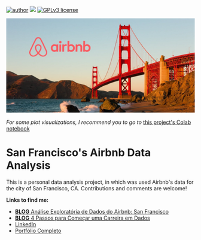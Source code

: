 

[![author](https://img.shields.io/badge/author-lucca.miorelli-red.svg)](https://www.linkedin.com/in/lucca-miorelli/) [![](https://img.shields.io/badge/python-3.7+-blue.svg)](https://www.python.org/downloads/release/python-365/) [![GPLv3 license](https://img.shields.io/badge/License-GPLv3-blue.svg)](http://perso.crans.org/besson/LICENSE.html)

<p align="center">
  <img src="sf_airbnb_lucca.jpeg" >
</p>


*For some plot visualizations, I recommend you to go to* [this project's Colab notebook](https://colab.research.google.com/drive/1Upv_XLRQfO92UFFQHQVzbaw1ZMyRjEre?usp=sharing)

# San Francisco's Airbnb Data Analysis
This is a personal data analysis project, in which was used Airbnb's data for the city of San Francisco, CA. Contributions and comments are welcome!

**Links to find me:**
* [**BLOG** Análise Exploratória de Dados do Airbnb: San Francisco](https://medium.com/@lucca.miorelli/an%C3%A1lise-explorat%C3%B3ria-de-dados-do-airbnb-san-francisco-7ef30fb906cf)
* [**BLOG** 4 Passos para Começar uma Carreira em Dados](https://medium.com/@lucca.miorelli/4-passos-para-come%C3%A7ar-na-%C3%A1rea-de-dados-8a79c5da937b)
* [LinkedIn](https://www.linkedin.com/in/lucca-miorelli/)
* [Portfólio Completo](https://github.com/lucca-miorelli/ds_projects)
